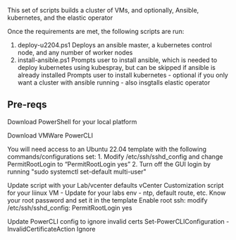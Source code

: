 This set of scripts builds a cluster of VMs, and optionally, Ansible, kubernetes, and the elastic operator 

Once the requirements are met, the following scripts are run:
1.  deploy-u2204.ps1
   Deploys an ansible master, a kubernetes control node, and any number of worker nodes
2.  install-ansible.ps1
   Prompts user to install ansible, which is needed to deploy kubernetes using kubespray, but can be skipped if ansible is already installed
   Prompts user to install kubernetes - optional if you only want a cluster with ansible running - also insgtalls elastic operator

Pre-reqs
---------------------------------------------------------------------------------------------------------------
Download PowerShell for your local platform

Download VMWare PowerCLI

You will need access to an Ubuntu 22.04 template with the following commands/configurations set:
	1.  Modify /etc/ssh/sshd_config and change PermitRootLogin  to “PermitRootLogin yes”
 	2.  Turn off the GUI login by running "sudo systemctl set-default multi-user"

Update script with your Lab/vcenter defaults 
	vCenter Customization script for your liinux VM - Update for your labs env - ntp, default route, etc.
	Know your root password and set it in the template
  Enable root ssh:  modify /etc/ssh/sshd_config:
	PermitRootLogin yes
  
Update PowerCLI config to ignore invalid certs
    Set-PowerCLIConfiguration -InvalidCertificateAction Ignore






